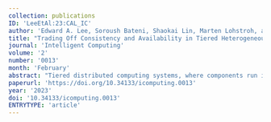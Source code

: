 ```yaml
---
collection: publications
ID: 'LeeEtAl:23:CAL_IC'
author: 'Edward A. Lee, Soroush Bateni, Shaokai Lin, Marten Lohstroh, and Christian Menard'
title: "Trading Off Consistency and Availability in Tiered Heterogeneous Distributed Systems"
journal: 'Intelligent Computing'
volume: '2'
number: '0013'
month: 'February'
abstract: "Tiered distributed computing systems, where components run in Internet-of-things devices, in edge computers, and in the cloud, introduce unique difficulties in maintaining consistency of shared data while ensuring availability. A major source of difficulty is the highly variable network latencies that applications must deal with. It is well known in distributed computing that when network latencies rise sufficiently, one or both of consistency and availability must be sacrificed. This paper quantifies consistency and availability and gives an algebraic relationship between these quantities and network latencies. The algebraic relation is linear in a max-plus algebra and supports heterogeneous networks, where the communication latency between 2 components may differ from the latency between another 2 components. We show how to make use this algebraic relation to guide design, enabling software designers to specify consistency and availability requirements, and to derive from those the requirements on network latencies. We show how to design systems to fail in predictable ways when the network latency requirements are violated, by choosing to sacrifice either consistency or availability."
paperurl: 'https://doi.org/10.34133/icomputing.0013'
year: '2023'
doi: '10.34133/icomputing.0013'
ENTRYTYPE: 'article'
---
```


